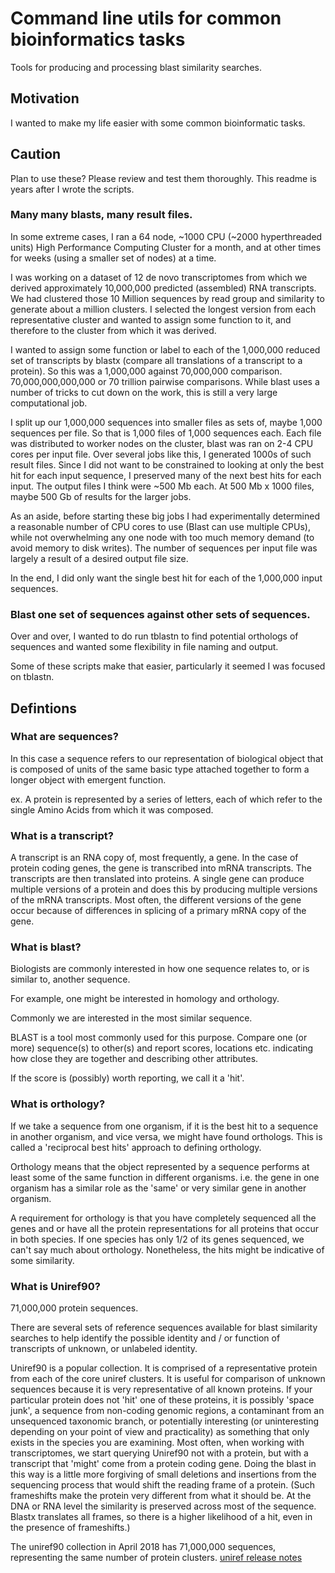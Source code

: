 # Command line utils for common bioinformatics tasks

Tools for producing and processing blast similarity searches.

## Motivation

I wanted to make my life easier with some common bioinformatic tasks.

## Caution

Plan to use these? Please review and test them thoroughly. This 
readme is years after I wrote the scripts.

### Many many blasts, many result files.

In some extreme cases, I ran a 64 node, ~1000 CPU (~2000 hyperthreaded units) 
High Performance Computing Cluster for a month, and at other times for 
weeks (using a smaller set of nodes) at a time.

I was working on a dataset of 12 de novo transcriptomes from which we 
derived approximately 10,000,000 predicted (assembled) RNA transcripts. We had 
clustered those 10 Million sequences by read group and similarity to 
generate about a million clusters. I selected the longest version from 
each representative cluster and wanted to assign some function to it, 
and therefore to the cluster from which it was derived.

I wanted to assign some function or label to each of the 1,000,000 
reduced set of transcripts by blastx (compare all translations of a 
transcript to a protein). So this was a 1,000,000 against 70,000,000
comparison. 70,000,000,000,000 or 70 trillion pairwise comparisons. While 
blast uses a number of tricks to cut down on the work, this is still a 
very large computational job. 

I split up our 1,000,000 sequences into smaller files as sets of, 
maybe 1,000 sequences per file. So that is 1,000 files of 1,000 sequences each. 
Each file was distributed to worker nodes on the cluster, blast was ran on 2-4 CPU
cores per input file. Over several jobs like this, I generated 
1000s of such result files. Since I did not want to 
be constrained to looking at only the best hit for each input sequence, 
I preserved many of the next best hits for each input. The output files
I think were ~500 Mb each. At 500 Mb x 1000 files, maybe 500 Gb of results
for the larger jobs.

As an aside, before starting these big jobs I had experimentally 
determined a reasonable number of CPU cores to use (Blast can use 
multiple CPUs), while not overwhelming any one node with too much 
memory demand (to avoid memory to disk writes). The number of sequences 
per input file was largely a result of a desired output file size.

In the end, I did only want the single best hit for each of the 1,000,000
input sequences.

### Blast one set of sequences against other sets of sequences.

Over and over, I wanted to do run tblastn to find potential
orthologs of sequences and wanted some flexibility in file 
naming and output.

Some of these scripts make that easier, particularly it seemed
I was focused on tblastn.

## Defintions

### What are sequences?

In this case a sequence refers to our representation of biological object 
that is composed of units of the same basic type attached together to form a
longer object with emergent function.

ex. A protein is represented by a series of letters, each of which refer
to the single Amino Acids from which it was composed.

### What is a transcript?

A transcript is an RNA copy of, most frequently, a gene. In the case of 
protein coding genes, the gene is transcribed into mRNA transcripts. The 
transcripts are then translated into proteins. A single gene can produce
multiple versions of a protein and does this by producing multiple versions
of the mRNA transcripts. Most often, the different versions of the gene
occur because of differences in splicing of a primary mRNA copy of the gene.

### What is blast?

Biologists are commonly interested in how one sequence relates to, 
or is similar to, another sequence.

For example, one might be interested in homology and orthology. 

Commonly we are interested in the most similar sequence.

BLAST is a tool most commonly used for this purpose. Compare one 
(or more) sequence(s) to other(s) and report scores, locations 
etc. indicating how close they are together and describing other attributes.

If the score is (possibly) worth reporting, we call it a 'hit'.

### What is orthology?

If we take a sequence from one organism, if it is the best hit to a sequence 
in another organism, and vice versa, we might have found orthologs. This is 
called a 'reciprocal best hits' approach to defining orthology.

Orthology means that the object represented by a sequence performs at 
least some of the same function in different organisms. i.e. the gene 
in one organism has a similar role as the 'same' or very similar gene 
in another organism.

A requirement for orthology is that you have completely sequenced all the 
genes and or have all the protein representations for all proteins that occur 
in both species. If one species has only 1/2 of its genes sequenced, we can't 
say much about orthology. Nonetheless, the hits might be indicative of some 
similarity.

### What is Uniref90?

71,000,000 protein sequences.

There are several sets of reference sequences available for blast similarity
searches to help identify the possible identity and / or function of 
transcripts of unknown, or unlabeled identity.

Uniref90 is a popular collection. It is comprised of a representative protein 
from each of the core uniref clusters. It is useful for comparison of
unknown sequences because it is very representative of all known proteins.
If your particular protein does not 'hit' one of these proteins, it is 
possibly 'space junk', a sequence from non-coding genomic regions, a 
contaminant from an unsequenced taxonomic branch, or potentially 
interesting (or uninteresting depending on your point of 
view and practicality) as something that only exists in the species you
are examining. Most often, when working with transcriptomes, we start querying 
Uniref90 not with a protein, but with a transcript that 'might' come 
from a protein coding gene. Doing the blast in this way is a little more 
forgiving of small deletions and insertions from the sequencing process that
would shift the reading frame of a protein. (Such frameshifts make the protein 
very different from what it should be. At the DNA or RNA level the similarity
is preserved across most of the sequence. Blastx translates all frames, so
there is a higher likelihood of a hit, even in the presence of frameshifts.)

The uniref90 collection in April 2018 has 71,000,000 sequences, 
representing the same number of protein clusters. 
[uniref release notes](tp://ftp.uniprot.org/pub/databases/uniprot/uniref/uniref90/uniref90.release_note)
